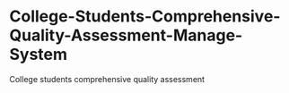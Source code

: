 # College-Students-Comprehensive-Quality-Assessment-Manage-System
 College students comprehensive quality assessment
